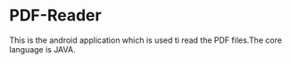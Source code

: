 # PDF-Reader
This is the android application which is used ti read the PDF files.The  core language is JAVA.
